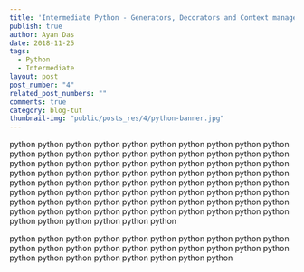 ```yaml
---
title: 'Intermediate Python - Generators, Decorators and Context managers'
publish: true
author: Ayan Das
date: 2018-11-25
tags:
  - Python
  - Intermediate
layout: post
post_number: "4"
related_post_numbers: ""
comments: true
category: blog-tut
thumbnail-img: "public/posts_res/4/python-banner.jpg"
---
```


python python python python python python python python python python python python python python python python python python python python python python python python python python python python python python python python python python python python python python python python python python python python python python python python python python python python python python python python python python python python python python python python python python python python python python python python python python python python python python python python python python python python python python 


python python python python python python python python python python python python python python python python python python python python python python python python python python python python 